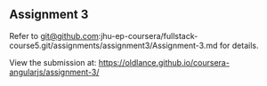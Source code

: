 ## Assignment 3

Refer to git@github.com:jhu-ep-coursera/fullstack-course5.git/assignments/assignment3/Assignment-3.md for details.

View the submission at: https://oldlance.github.io/coursera-angularjs/assignment-3/
